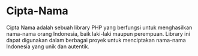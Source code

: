 # Cipta-Nama
Cipta Nama adalah sebuah library PHP yang berfungsi untuk menghasilkan nama-nama orang Indonesia, baik laki-laki maupun perempuan. Library ini dapat digunakan dalam berbagai proyek untuk menciptakan nama-nama Indonesia yang unik dan autentik.
